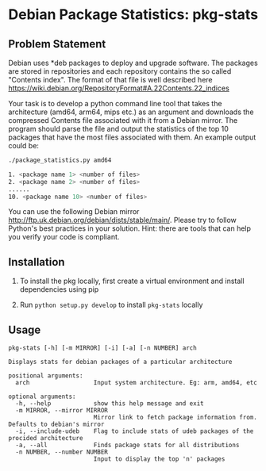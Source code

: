 # Debian Package Statistics: pkg-stats

## Problem Statement


Debian uses *deb packages to deploy and upgrade software. The packages
are stored in repositories and each repository contains the so called "Contents
index". The format of that file is well described here
https://wiki.debian.org/RepositoryFormat#A.22Contents.22_indices


Your task is to develop a python command line tool that takes the
architecture (amd64, arm64, mips etc.) as an argument and downloads the
compressed Contents file associated with it from a Debian mirror. The program should parse the file and output the statistics of the top 10
packages that have the most files associated with them.
An example output could be:


```bash 
./package_statistics.py amd64

1. <package name 1> <number of files>
2. <package name 2> <number of files>
......
10. <package name 10> <number of files>
```

You can use the following Debian mirror
http://ftp.uk.debian.org/debian/dists/stable/main/. Please try to
follow Python's best practices in your solution. Hint: there are tools
that can help you verify your code is compliant.

## Installation

1. To install the pkg locally, first create a virtual environment and install dependencies using pip

2. Run `python setup.py develop` to install `pkg-stats` locally

## Usage
```
pkg-stats [-h] [-m MIRROR] [-i] [-a] [-n NUMBER] arch

Displays stats for debian packages of a particular architecture

positional arguments:
  arch                  Input system architecture. Eg: arm, amd64, etc

optional arguments:
  -h, --help            show this help message and exit
  -m MIRROR, --mirror MIRROR
                        Mirror link to fetch package information from. Defaults to debian's mirror
  -i, --include-udeb    Flag to include stats of udeb packages of the procided architecture
  -a, --all             Finds package stats for all distributions
  -n NUMBER, --number NUMBER
                        Input to display the top 'n' packages
```
